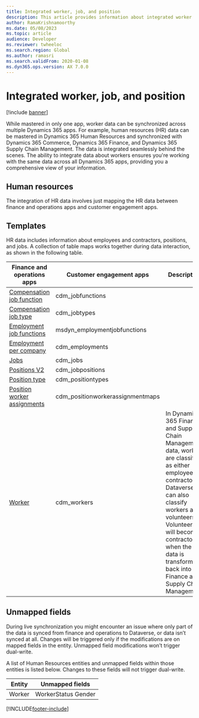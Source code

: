 ```yaml
---
title: Integrated worker, job, and position
description: This article provides information about integrated worker data in Microsoft Dynamics 365 apps.
author: RamaKrishnamoorthy
ms.date: 05/08/2023
ms.topic: article
audience: Developer
ms.reviewer: twheeloc
ms.search.region: Global
ms.author: ramasri
ms.search.validFrom: 2020-01-08
ms.dyn365.ops.version: AX 7.0.0
---
```


# Integrated worker, job, and position

[!include [banner](../../includes/banner.md)]

While mastered in only one app, worker data can be synchronized across multiple Dynamics 365 apps. For example, human resources (HR) data can be mastered in Dynamics 365 Human Resources and synchronized with Dynamics 365 Commerce, Dynamics 365 Finance, and Dynamics 365 Supply Chain Management. The data is integrated seamlessly behind the scenes. The ability to integrate data about workers ensures you're working with the same data across all Dynamics 365 apps, providing you a comprehensive view of your information.

## Human resources

The integration of HR data involves just mapping the HR data between finance and operations apps and customer engagement apps.

## Templates

HR data includes information about employees and contractors, positions, and jobs. A collection of table maps works together during data interaction, as shown in the following table.

Finance and operations apps | Customer engagement apps     | Description
|-----------------------------|----------------------------------|-------------|
[Compensation job function](mapping-reference.md#105) | cdm_jobfunctions | |
[Compensation job type](mapping-reference.md#108) | cdm_jobtypes | |
[Employment job functions](mapping-reference.md#225) | msdyn_employmentjobfunctions | |
[Employment per company](mapping-reference.md#104) | cdm_employments | |
[Jobs](mapping-reference.md#107) | cdm_jobs | |
[Positions V2](mapping-reference.md#106) | cdm_jobpositions | |
[Position type](mapping-reference.md#110) | cdm_positiontypes | |
[Position worker assignments](mapping-reference.md#111) | cdm_positionworkerassignmentmaps | |
[Worker](mapping-reference.md#113) | cdm_workers | In Dynamics 365 Finance and Supply Chain Management data, workers are classified as either employees or contractors. Dataverse can also classify workers as volunteers. Volunteers will become contractors when the data is transformed back into Finance and Supply Chain Management. |

## Unmapped fields

During live synchronization you might encounter an issue where only part of the data is synced from finance and operations to Dataverse, or data isn’t synced at all. Changes will be triggered only if the modifications are on mapped fields in the entity.  Unmapped field modifications won’t trigger dual-write.

A list of Human Resources entities and unmapped fields within those entities is listed below. Changes to these fields will not trigger dual-write.

|Entity | Unmapped fields   |
|-----------------------------|----------------------------------|
|Worker                |WorkerStatus  Gender      |




[!INCLUDE[footer-include](../../../../includes/footer-banner.md)]
